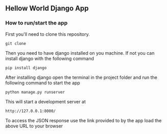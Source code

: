 ## Hellow World Django App
### How to run/start the app
First you'll need to clone this repository.
```git
git clone 
```
Then you need to have django installed on you machine. If not you can install django with the following command
``` 
pip install django
```
After installing django open the terminal in the project folder and run the following command to start the app
```
python manage.py runserver
```
This will start a development server at
```
http://127.0.0.1:8000/
```
To access the JSON response use the link provided to by the app load the above URL to your browser
